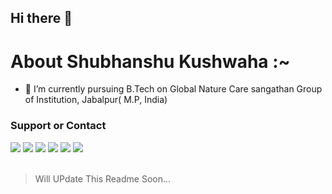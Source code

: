 ## Hi there 👋

# About Shubhanshu Kushwaha :~

- 🔭 I’m currently pursuing B.Tech on Global Nature Care sangathan Group of Institution, Jabalpur( M.P, India)
 
 ### Support or Contact
<div>
<a href="https://twitter.com/intent/follow?screen_name=shubhanshukus15"><img src="https://img.shields.io/badge/Shubhanshu--1507-%231DA1F2.svg?style=for-the-badge&logo=Twitter&logoColor=white"></a>
<a href="https://www.linkedin.com/in/shubhanshu-kushwaha-850b87141/"><img src="https://img.shields.io/badge/linkedin-%230077B5.svg?style=for-the-badge&logo=linkedin&logoColor=white"></a>
<a href="mailto:Shubhanshulushwaha2050@gmail.com"><img src="https://img.shields.io/badge/Gmail-D14836?style=for-the-badge&logo=gmail&logoColor=white"></a>
<a href="https://www.facebook.com/shubhanshu.kushwaha.15/"><img src="https://img.shields.io/badge/Facebook-%231877F2.svg?style=for-the-badge&logo=Facebook&logoColor=white"></a>
<a href="https://https://t.me/Shubhanshu15"><img src="https://img.shields.io/badge/Telegram-2CA5E0?style=for-the-badge&logo=telegram&logoColor=white"></a>
<a href="https://www.instagram.com/shubhanshu15_/"><img src="https://img.shields.io/badge/Shubhanshu15__-%23E4405F.svg?style=for-the-badge&logo=Instagram&logoColor=white"/></a>

 </div><br>
 
> Will UPdate This Readme Soon...
